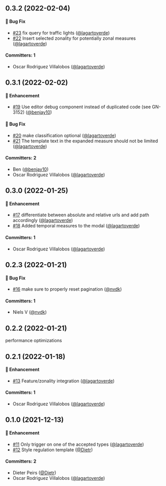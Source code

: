 

## 0.3.2 (2022-02-04)

#### :bug: Bug Fix
* [#23](https://github.com/lblod/ember-rdfa-editor-roadsign-regulation-plugin/pull/23) fix query for traffic lights ([@lagartoverde](https://github.com/lagartoverde))
* [#22](https://github.com/lblod/ember-rdfa-editor-roadsign-regulation-plugin/pull/22) Insert selected zonality for potentially zonal measures ([@lagartoverde](https://github.com/lagartoverde))

#### Committers: 1
- Oscar Rodriguez Villalobos ([@lagartoverde](https://github.com/lagartoverde))

## 0.3.1 (2022-02-02)

#### :rocket: Enhancement
* [#19](https://github.com/lblod/ember-rdfa-editor-roadsign-regulation-plugin/pull/19) Use editor debug component instead of duplicated code (see GN-3152) ([@benjay10](https://github.com/benjay10))

#### :bug: Bug Fix
* [#20](https://github.com/lblod/ember-rdfa-editor-roadsign-regulation-plugin/pull/20) make classification optional ([@lagartoverde](https://github.com/lagartoverde))
* [#21](https://github.com/lblod/ember-rdfa-editor-roadsign-regulation-plugin/pull/21) The template text in the expanded measure should not be limited ([@lagartoverde](https://github.com/lagartoverde))

#### Committers: 2
- Ben ([@benjay10](https://github.com/benjay10))
- Oscar Rodriguez Villalobos ([@lagartoverde](https://github.com/lagartoverde))

## 0.3.0 (2022-01-25)

#### :rocket: Enhancement
* [#17](https://github.com/lblod/ember-rdfa-editor-roadsign-regulation-plugin/pull/17) differentiate between absolute and relative urls and add path accordingly ([@lagartoverde](https://github.com/lagartoverde))
* [#18](https://github.com/lblod/ember-rdfa-editor-roadsign-regulation-plugin/pull/18) Added temporal measures to the modal ([@lagartoverde](https://github.com/lagartoverde))

#### Committers: 1
- Oscar Rodriguez Villalobos ([@lagartoverde](https://github.com/lagartoverde))

## 0.2.3 (2022-01-21)

#### :bug: Bug Fix
* [#16](https://github.com/lblod/ember-rdfa-editor-roadsign-regulation-plugin/pull/16) make sure to properly reset pagination ([@nvdk](https://github.com/nvdk))

#### Committers: 1
- Niels V ([@nvdk](https://github.com/nvdk))

## 0.2.2 (2022-01-21)
performance optimizations


## 0.2.1 (2022-01-18)

#### :rocket: Enhancement
* [#13](https://github.com/lblod/ember-rdfa-editor-roadsign-regulation-plugin/pull/13) Feature/zonality integration ([@lagartoverde](https://github.com/lagartoverde))

#### Committers: 1
- Oscar Rodriguez Villalobos ([@lagartoverde](https://github.com/lagartoverde))

## 0.1.0 (2021-12-13)

#### :rocket: Enhancement
* [#11](https://github.com/lblod/ember-rdfa-editor-roadsign-regulation-plugin/pull/11) Only trigger on one of the accepted types ([@lagartoverde](https://github.com/lagartoverde))
* [#12](https://github.com/lblod/ember-rdfa-editor-roadsign-regulation-plugin/pull/12) Style regulation template ([@Dietr](https://github.com/Dietr))

#### Committers: 2
- Dieter Peirs ([@Dietr](https://github.com/Dietr))
- Oscar Rodriguez Villalobos ([@lagartoverde](https://github.com/lagartoverde))



